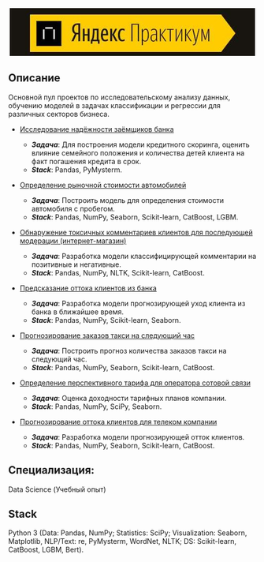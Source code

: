 <div align="center"><img src ="https://github.com/volkov-timofey/Yandex.Practicum/blob/main/img.jpg" /></div>

## Описание
Основной пул проектов по исследовательскому анализу данных, обучению моделей в задачах классификации и регрессии для различных секторов бизнеса.
+ [Исследование надёжности заёмщиков банка](https://github.com/volkov-timofey/Yandex.Practicum/tree/main/Исследование%20надёжности%20заёмщиков%20банка)
  + ***Задача***: Для построения модели кредитного скоринга, оценить влияние семейного положения и количества детей клиента на факт погашения кредита в срок.
  + ***Stack***: Pandas, PyMysterm.
  
+ [Определение рыночной стоимости автомобилей](https://github.com/volkov-timofey/Yandex.Practicum/tree/main/Определение%20рыночной%20стоимости%20автомобилей)
  + ***Задача***: Построить модель для определения стоимости автомобиля с пробегом.
  + ***Stack***: Pandas, NumPy, Seaborn, Scikit-learn, CatBoost, LGBM.
  
+ [Обнаружение токсичных комментариев клиентов для последующей модерации (интернет-магазин)](https://github.com/volkov-timofey/Yandex.Practicum/tree/main/Токсичные%20комментарии%20(NLP))
  + ***Задача***: Разработка модели классифицирующей комментарии на позитивные и негативные.
  + ***Stack***: Pandas, NumPy, NLTK, Scikit-learn, CatBoost.
  
+ [Предсказание оттока клиентов из банка](https://github.com/volkov-timofey/Yandex.Practicum/tree/main/Отток%20клиентов%20из%20банка)
  + ***Задача***: Разработка модели прогнозирующей уход клиента из банка в ближайшее время.
  + ***Stack***: Pandas, NumPy, Scikit-learn, Seaborn.

+ [Прогнозирование заказов такси на следующий час](https://github.com/volkov-timofey/Yandex.Practicum/tree/main/Прогноз%20заказов%20такси%20на%20следующий%20час)
  + ***Задача***: Построить прогноз количества заказов такси на следующий час.
  + ***Stack***: Pandas, NumPy, Seaborn, Scikit-learn, CatBoost.

+ [Определение перспективного тарифа для оператора сотовой связи](https://github.com/volkov-timofey/Yandex.Practicum/tree/main/Перспективный%20тариф)
  + ***Задача***: Оценка доходности тарифных планов компании.
  + ***Stack***: Pandas, NumPy, SciPy, Seaborn.

+ [Прогнозирование оттока клиентов для телеком компании](https://github.com/volkov-timofey/Yandex.Practicum/tree/main/Отток%20клиентов%20в%20телеком%20компании)
  + ***Задача***: Разработка модели прогнозирующей отток клиентов.
  + ***Stack***: Pandas, NumPy, Seaborn, Scikit-learn, CatBoost.


## Специализация:
Data Science (Учебный опыт)

## Stack
Python 3 (Data: Pandas, NumPy; Statistics: SciPy; Visualization: Seaborn, Matplotlib, NLP/Text: re, PyMysterm, WordNet, NLTK; DS: Scikit-learn, CatBoost, LGBM, Bert).
